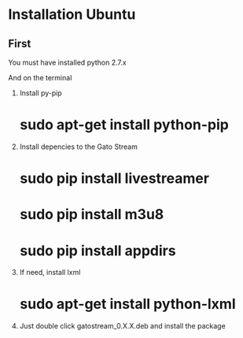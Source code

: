 Installation Ubuntu
===================

First
-----

You must have installed python 2.7.x

And on the terminal
1. Install py-pip
	# sudo apt-get install python-pip
	
2. Install depencies to the Gato Stream
	# sudo pip install livestreamer
	# sudo pip install m3u8
	# sudo pip install appdirs

3. If need, install lxml
	# sudo apt-get install python-lxml
	
4. Just double click gatostream_0.X.X.deb and install the package